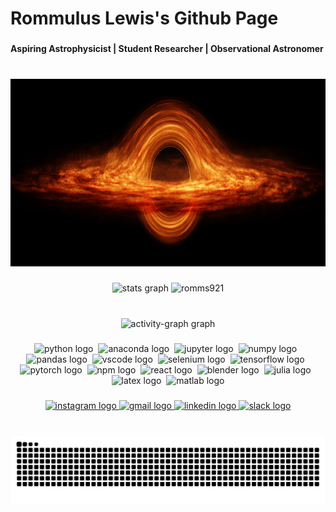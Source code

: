<h1 align="left">Rommulus Lewis's Github Page</h1>

###

<h4 align="left">Aspiring Astrophysicist | Student Researcher | Observational Astronomer</h4>

###

<br clear="both">

<div align="center">
  <img height="300" src="bh_2_full copy.png"  />
</div>

###

<div align="center">
  <img src="https://github-readme-stats.vercel.app/api?username=romms921&hide_title=false&hide_rank=false&show_icons=true&include_all_commits=true&count_private=true&disable_animations=false&theme=ocean_dark&locale=en&hide_border=false" height="140" alt="stats graph"  />
  <img src="https://github-readme-streak-stats-eight.vercel.app/?user=romms921&theme=ocean_dark" height="140" alt="romms921" />
</div>

###

<br clear="both">

<div align="center">
  <img src="https://github-readme-activity-graph.vercel.app/graph?username=romms921&radius=16&theme=tokyo-night&area=true&order=5&custom_title=Activity%20Graph" height="250" alt="activity-graph graph"  />
</div>

###

<p align="center">
  <img src="https://cdn.jsdelivr.net/gh/devicons/devicon/icons/python/python-original.svg" height="30" alt="python logo" />&nbsp;&nbsp;<img src="https://cdn.jsdelivr.net/gh/devicons/devicon/icons/anaconda/anaconda-original.svg" height="30" alt="anaconda logo" />&nbsp;&nbsp;<img src="https://cdn.jsdelivr.net/gh/devicons/devicon/icons/jupyter/jupyter-original.svg" height="30" alt="jupyter logo" />&nbsp;&nbsp;<img src="https://cdn.jsdelivr.net/gh/devicons/devicon/icons/numpy/numpy-original.svg" height="30" alt="numpy logo" />&nbsp;&nbsp;<img src="https://cdn.jsdelivr.net/gh/devicons/devicon/icons/pandas/pandas-original.svg" height="30" alt="pandas logo" />&nbsp;&nbsp;<img src="https://cdn.jsdelivr.net/gh/devicons/devicon/icons/vscode/vscode-original.svg" height="30" alt="vscode logo" />&nbsp;&nbsp;<img src="https://cdn.jsdelivr.net/gh/devicons/devicon/icons/selenium/selenium-original.svg" height="30" alt="selenium logo" />&nbsp;&nbsp;<img src="https://cdn.jsdelivr.net/gh/devicons/devicon/icons/tensorflow/tensorflow-original.svg" height="30" alt="tensorflow logo" />&nbsp;&nbsp;<img src="https://cdn.simpleicons.org/pytorch/EE4C2C" height="30" alt="pytorch logo" />&nbsp;&nbsp;<img src="https://cdn.jsdelivr.net/gh/devicons/devicon/icons/npm/npm-original-wordmark.svg" height="30" alt="npm logo" />&nbsp;&nbsp;<img src="https://cdn.jsdelivr.net/gh/devicons/devicon/icons/react/react-original.svg" height="30" alt="react logo" />&nbsp;&nbsp;<img src="https://cdn.jsdelivr.net/gh/devicons/devicon/icons/blender/blender-original.svg" height="30" alt="blender logo" />&nbsp;&nbsp;<img src="https://cdn.jsdelivr.net/gh/devicons/devicon/icons/julia/julia-original.svg" height="30" alt="julia logo" />&nbsp;&nbsp;<img src="https://cdn.jsdelivr.net/gh/devicons/devicon/icons/latex/latex-original.svg" height="30" alt="latex logo" />&nbsp;&nbsp;<img src="https://cdn.jsdelivr.net/gh/devicons/devicon/icons/matlab/matlab-original.svg" height="30" alt="matlab logo" />
</p>




###

<div align="center">
  <a href="https://www.instagram.com/rommuluslewis/" target="_blank">
    <img src="https://img.shields.io/static/v1?message=Instagram&logo=instagram&label=&color=E4405F&logoColor=white&labelColor=&style=for-the-badge" height="35" alt="instagram logo" />
  </a>
  <a href="mailto:rommuluslewis@gmail.com" target="_blank">
    <img src="https://img.shields.io/static/v1?message=Gmail&logo=gmail&label=&color=D14836&logoColor=white&labelColor=&style=for-the-badge" height="35" alt="gmail logo" />
  </a>
  <a href="https://www.linkedin.com/in/rommulus-lewis-645b61264/" target="_blank">
    <img src="https://img.shields.io/static/v1?message=LinkedIn&logo=linkedin&label=&color=0077B5&logoColor=white&labelColor=&style=for-the-badge" height="35" alt="linkedin logo" />
  </a>
  <a href="mailto:rommuluslewis@gmail.com" target="_blank">
    <img src="https://img.shields.io/static/v1?message=rommuluslewis@gmail.com&logo=slack&label=&color=4A154B&logoColor=white&labelColor=&style=for-the-badge" height="35" alt="slack logo" />
  </a>
</div>

###

<br clear="both">

<img src="https://raw.githubusercontent.com/romms921/romms921/output/snake.svg" alt="Snake animation" />

###
